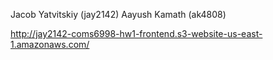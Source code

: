 Jacob Yatvitskiy (jay2142)
Aayush Kamath (ak4808)

http://jay2142-coms6998-hw1-frontend.s3-website-us-east-1.amazonaws.com/